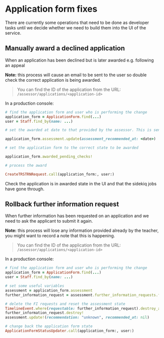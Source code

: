 # Application form fixes

There are currently some operations that need to be done as developer tasks until we decide whether we need to build them into the UI of the service.

## Manually award a declined application

When an application has been declined but is later awarded e.g. following an appeal

**Note:** this process will cause an email to be sent to the user so double check the correct application is being awarded.

> You can find the ID of the application from the URL: `/assessor/applications/<application-id>`

In a production console:

```ruby
# find the application form and user who is performing the change
application_form = ApplicationForm.find(...)
user = Staff.find_by(name: ...)

# set the awarded at date to that provided by the assessor. This is sent to TRS and will form part of the teacher record

application_form.assessment.update(assessment_recommended_at: <date>)

# set the application form to the correct state to be awarded

application_form.awarded_pending_checks!

# process the award

CreateTRSTRNRequest.call(application_form:, user:)
```

Check the application is in awarded state in the UI and that the sidekiq jobs have gone through.

## Rollback further information request

When further information has been requested on an application and we need to ask the applicant to submit it again.

**Note:** this process will lose any information provided already by the teacher, you might want to record a note that this is happening.

> You can find the ID of the application from the URL: `/assessor/applications/<application-id>`

In a production console:

```ruby
# find the application form and user who is performing the change
application_form = ApplicationForm.find(...)
user = Staff.find_by(name: ...)

# set some useful variables
assessment = application_form.assessment
further_information_request = assessment.further_information_requests.first

# delete the FI requests and reset the assessment state
TimelineEvent.where(requestable: further_information_request).destroy_all
further_information_request.destroy!
assessment.update!(recommendation: "unknown", recommended_at: nil)

# change back the application form state
ApplicationFormStatusUpdater.call(application_form:, user:)
```
